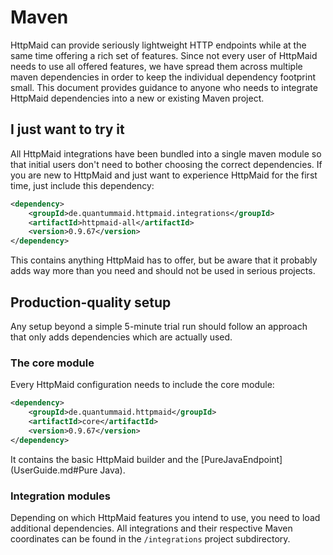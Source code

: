 # Maven

HttpMaid can provide seriously lightweight HTTP endpoints while at the same
time offering a rich set of features. Since not every user of HttpMaid needs to
use all offered features, we have spread them across multiple maven dependencies in order to
keep the individual dependency footprint small. This document provides guidance to anyone
who needs to integrate HttpMaid dependencies into a new or existing Maven project.

## I just want to try it
All HttpMaid integrations have been bundled into a single maven module so that
initial users don't need to bother choosing the correct dependencies. If you
are new to HttpMaid and just want to experience HttpMaid for the first time,
just include this dependency:
<!---[Dependency](groupId=de.quantummaid.httpmaid.integrations artifactId=httpmaid-all version)-->
```xml
<dependency>
    <groupId>de.quantummaid.httpmaid.integrations</groupId>
    <artifactId>httpmaid-all</artifactId>
    <version>0.9.67</version>
</dependency>
```
This contains anything HttpMaid has to offer, but be aware that it probably adds
way more than you need and should not be used in serious projects.
## Production-quality setup
Any setup beyond a simple 5-minute trial run should follow an approach that only adds
dependencies which are actually used.

### The core module
Every HttpMaid configuration needs to include the core module:
<!---[Dependency](groupId=de.quantummaid.httpmaid artifactId=core version)-->
```xml
<dependency>
    <groupId>de.quantummaid.httpmaid</groupId>
    <artifactId>core</artifactId>
    <version>0.9.67</version>
</dependency>
```
It contains the basic HttpMaid builder and the [PureJavaEndpoint](UserGuide.md#Pure Java).

### Integration modules
Depending on which HttpMaid features you intend to use, you need to load additional
dependencies. All integrations and their respective Maven coordinates can be found
in the `/integrations` project subdirectory.

